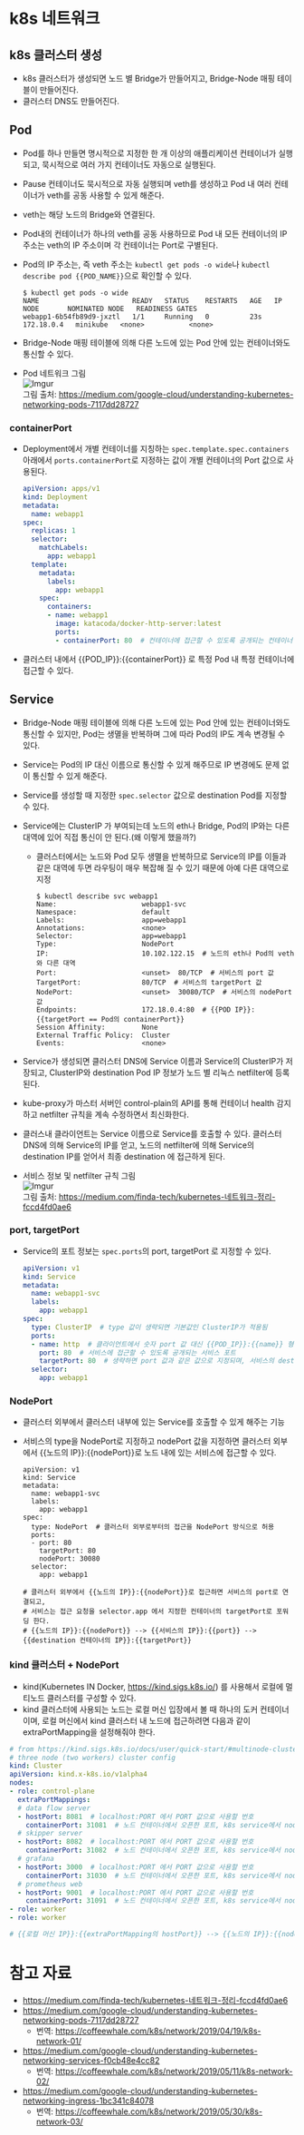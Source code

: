 # k8s 네트워크

## k8s 클러스터 생성

- k8s 클러스터가 생성되면 노드 별 Bridge가 만들어지고, Bridge-Node 매핑 테이블이 만들어진다.
- 클러스터 DNS도 만들어진다.  


## Pod

- Pod를 하나 만들면 명시적으로 지정한 한 개 이상의 애플리케이션 컨테이너가 실행되고, 묵시적으로 여러 가지 컨테이너도 자동으로 실행된다.  
- Pause 컨테이너도 묵시적으로 자동 실행되며 veth를 생성하고 Pod 내 여러 컨테이너가 veth를 공동 사용할 수 있게 해준다.
- veth는 해당 노드의 Bridge와 연결된다.
- Pod내의 컨테이너가 하나의 veth를 공동 사용하므로 Pod 내 모든 컨테이너의 IP 주소는 veth의 IP 주소이며 각 컨테이너는 Port로 구별된다.
- Pod의 IP 주소는, 즉 veth 주소는 `kubectl get pods -o wide`나 `kubectl describe pod {{POD_NAME}}`으로 확인할 수 있다.

    ```
    $ kubectl get pods -o wide
    NAME                       READY   STATUS    RESTARTS   AGE   IP           NODE       NOMINATED NODE   READINESS GATES
    webapp1-6b54fb89d9-jxztl   1/1     Running   0          23s   172.18.0.4   minikube   <none>           <none>
    ```

- Bridge-Node 매핑 테이블에 의해 다른 노드에 있는 Pod 안에 있는 컨테이너와도 통신할 수 있다.
- Pod 네트워크 그림  
    ![Imgur](https://i.imgur.com/qEVjpjR.png)  
    그림 출처: https://medium.com/google-cloud/understanding-kubernetes-networking-pods-7117dd28727

### containerPort

- Deployment에서 개별 컨테이너를 지칭하는 `spec.template.spec.containers` 아래에서 `ports.containerPort`로 지정하는 값이 개별 컨테이너의 Port 값으로 사용된다.

    ```yaml
    apiVersion: apps/v1
    kind: Deployment
    metadata:
      name: webapp1
    spec:
      replicas: 1
      selector:
        matchLabels:
          app: webapp1
      template:
        metadata:
          labels:
            app: webapp1
        spec:
          containers:
          - name: webapp1
            image: katacoda/docker-http-server:latest
            ports:
            - containerPort: 80  # 컨테이너에 접근할 수 있도록 공개되는 컨테이너 포트
    ```

- 클러스터 내에서 {{POD_IP}}:{{containerPort}} 로 특정 Pod 내 특정 컨테이너에 접근할 수 있다.


## Service

- Bridge-Node 매핑 테이블에 의해 다른 노드에 있는 Pod 안에 있는 컨테이너와도 통신할 수 있지만, Pod는 생멸을 반복하며 그에 따라 Pod의 IP도 계속 변경될 수 있다.
- Service는 Pod의 IP 대신 이름으로 통신할 수 있게 해주므로 IP 변경에도 문제 없이 통신할 수 있게 해준다.
- Service를 생성할 때 지정한 `spec.selector` 값으로 destination Pod를 지정할 수 있다.
- Service에는 ClusterIP 가 부여되는데 노드의 eth나 Bridge, Pod의 IP와는 다른 대역에 있어 직접 통신이 안 된다.(왜 이렇게 했을까?)
  - 클러스터에서는 노드와 Pod 모두 생멸을 반복하므로 Service의 IP를 이들과 같은 대역에 두면 라우팅이 매우 복잡해 질 수 있기 때문에 아예 다른 대역으로 지정

    ```
    $ kubectl describe svc webapp1
    Name:                     webapp1-svc
    Namespace:                default
    Labels:                   app=webapp1
    Annotations:              <none>
    Selector:                 app=webapp1
    Type:                     NodePort
    IP:                       10.102.122.15  # 노드의 eth나 Pod의 veth와 다른 대역
    Port:                     <unset>  80/TCP  # 서비스의 port 값
    TargetPort:               80/TCP  # 서비스의 targetPort 값
    NodePort:                 <unset>  30080/TCP  # 서비스의 nodePort 값
    Endpoints:                172.18.0.4:80  # {{POD IP}}:{{targetPort == Pod의 containerPort}}
    Session Affinity:         None
    External Traffic Policy:  Cluster
    Events:                   <none>
    ```

- Service가 생성되면 클러스터 DNS에 Service 이름과 Service의 ClusterIP가 저장되고, ClusterIP와 destination Pod IP 정보가 노드 별 리눅스 netfilter에 등록된다.
- kube-proxy가 마스터 서버인 control-plain의 API를 통해 컨테이너 health 감지하고 netfilter 규칙을 계속 수정하면서 최신화한다.
- 클러스내 클라이언트는 Service 이름으로 Service를 호출할 수 있다. 클러스터 DNS에 의해 Service의 IP를 얻고, 노드의 netfilter에 의해 Service의 destination IP를 얻어서 최종 destination 에 접근하게 된다.
- 서비스 정보 및 netfilter 규칙 그림  
    ![Imgur](https://i.imgur.com/y0wSnr2.png)  
    그림 출처: https://medium.com/finda-tech/kubernetes-네트워크-정리-fccd4fd0ae6

### port, targetPort

- Service의 포트 정보는 `spec.ports`의 port, targetPort 로 지정할 수 있다.

    ```yaml
    apiVersion: v1
    kind: Service
    metadata:
      name: webapp1-svc
      labels:
        app: webapp1
    spec:
      type: ClusterIP  # type 값이 생략되면 기본값인 ClusterIP가 적용됨
      ports:
      - name: http  # 클라이언트에서 숫자 port 값 대신 {{POD_IP}}:{{name}} 형식으로 호출 가능
        port: 80  # 서비스에 접근할 수 있도록 공개되는 서비스 포트
        targetPort: 80  # 생략하면 port 값과 같은 값으로 지정되며, 서비스의 destination인 컨테이너의 containerPort 값과 같아야 한다.
      selector:
        app: webapp1
    ```

### NodePort

- 클러스터 외부에서 클러스터 내부에 있는 Service를 호출할 수 있게 해주는 기능
- 서비스의 type을 NodePort로 지정하고 nodePort 값을 지정하면 클러스터 외부에서 {{노드의 IP}}:{{nodePort}}로 노드 내에 있는 서비스에 접근할 수 있다.

    ```
    apiVersion: v1
    kind: Service
    metadata:
      name: webapp1-svc
      labels:
        app: webapp1
    spec:
      type: NodePort  # 클러스터 외부로부터의 접근을 NodePort 방식으로 허용
      ports:
      - port: 80
        targetPort: 80
        nodePort: 30080
      selector:
        app: webapp1

    # 클러스터 외부에서 {{노드의 IP}}:{{nodePort}}로 접근하면 서비스의 port로 연결되고,  
    # 서비스는 접근 요청을 selector.app 에서 지정한 컨테이너의 targetPort로 포워딩 한다.
    # {{노드의 IP}}:{{nodePort}} --> {{서비스의 IP}}:{{port}} --> {{destination 컨테이너의 IP}}:{{targetPort}}
    ```

### kind 클러스터 + NodePort

- kind(Kubernetes IN Docker, https://kind.sigs.k8s.io/) 를 사용해서 로컬에 멀티노드 클러스터를 구성할 수 있다.
- kind 클러스터에 사용되는 노드는 로컬 머신 입장에서 볼 때 하나의 도커 컨테이너이며, 로컬 머신에서 kind 클러스터 내 노드에 접근하려면 다음과 같이 extraPortMapping을 설정해줘야 한다.

```yaml
# from https://kind.sigs.k8s.io/docs/user/quick-start/#multinode-clusters
# three node (two workers) cluster config
kind: Cluster
apiVersion: kind.x-k8s.io/v1alpha4
nodes:
- role: control-plane
  extraPortMappings:
  # data flow server
  - hostPort: 8081  # localhost:PORT 에서 PORT 값으로 사용할 번호
    containerPort: 31081  # 노드 컨테이너에서 오픈한 포트, k8s service에서 nodePort로 지정한 포트 값을 사용해야 해당 서비스로 연결
  # skipper server
  - hostPort: 8082  # localhost:PORT 에서 PORT 값으로 사용할 번호
    containerPort: 31082  # 노드 컨테이너에서 오픈한 포트, k8s service에서 nodePort로 지정한 포트 값을 사용해야 해당 서비스로 연결
  # grafana
  - hostPort: 3000  # localhost:PORT 에서 PORT 값으로 사용할 번호
    containerPort: 31030  # 노드 컨테이너에서 오픈한 포트, k8s service에서 nodePort로 지정한 포트 값을 사용해야 해당 서비스로 연결
  # prometheus web
  - hostPort: 9001  # localhost:PORT 에서 PORT 값으로 사용할 번호
    containerPort: 31091  # 노드 컨테이너에서 오픈한 포트, k8s service에서 nodePort로 지정한 포트 값을 사용해야 해당 서비스로 연결
- role: worker
- role: worker

# {{로컬 머신 IP}}:{{extraPortMapping의 hostPort}} --> {{노드의 IP}}:{{nodePort}} --> {{서비스의 IP}}:{{port}} --> {{destination 컨테이너의 IP}}:{{targetPort}}
```



# 참고 자료

- https://medium.com/finda-tech/kubernetes-네트워크-정리-fccd4fd0ae6
- https://medium.com/google-cloud/understanding-kubernetes-networking-pods-7117dd28727
  - 번역: https://coffeewhale.com/k8s/network/2019/04/19/k8s-network-01/
- https://medium.com/google-cloud/understanding-kubernetes-networking-services-f0cb48e4cc82
  - 번역: https://coffeewhale.com/k8s/network/2019/05/11/k8s-network-02/
- https://medium.com/google-cloud/understanding-kubernetes-networking-ingress-1bc341c84078
  - 번역: https://coffeewhale.com/k8s/network/2019/05/30/k8s-network-03/

